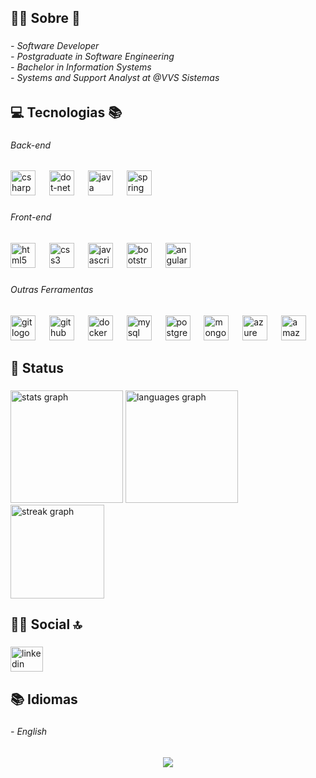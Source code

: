 <h2 align="left">👨‍💻 Sobre 👋</h2>

###

<h6 align="left">- Software Developer<br>- Postgraduate in Software Engineering<br>- Bachelor in Information Systems<br>- Systems and Support Analyst at @VVS Sistemas</h6>

###

<h2 align="left">💻 Tecnologias 📚</h2>

###

<h6 align="left">Back-end</h6>

###

<div align="left">
  <img src="https://cdn.jsdelivr.net/gh/devicons/devicon/icons/csharp/csharp-original.svg" height="40" alt="csharp logo"  />
  <img width="14" />
  <img src="https://skillicons.dev/icons?i=dotnet" height="40" alt="dot-net logo"  />
  <img width="14" />
  <img src="https://cdn.jsdelivr.net/gh/devicons/devicon/icons/java/java-original.svg" height="40" alt="java logo"  />
  <img width="14" />
  <img src="https://cdn.jsdelivr.net/gh/devicons/devicon/icons/spring/spring-original.svg" height="40" alt="spring logo"  />
</div>

###

<h6 align="left">Front-end</h6>

###

<div align="left">
  <img src="https://cdn.jsdelivr.net/gh/devicons/devicon/icons/html5/html5-original.svg" height="40" alt="html5 logo"  />
  <img width="14" />
  <img src="https://cdn.jsdelivr.net/gh/devicons/devicon/icons/css3/css3-original.svg" height="40" alt="css3 logo"  />
  <img width="14" />
  <img src="https://cdn.jsdelivr.net/gh/devicons/devicon/icons/javascript/javascript-original.svg" height="40" alt="javascript logo"  />
  <img width="14" />
  <img src="https://cdn.jsdelivr.net/gh/devicons/devicon/icons/bootstrap/bootstrap-original.svg" height="40" alt="bootstrap logo"  />
  <img width="14" />
  <img src="https://cdn.jsdelivr.net/gh/devicons/devicon/icons/angularjs/angularjs-original.svg" height="40" alt="angularjs logo"  />
</div>

###

<h6 align="left">Outras Ferramentas</h6>

###

<div align="left">
  <img src="https://cdn.jsdelivr.net/gh/devicons/devicon/icons/git/git-original.svg" height="40" alt="git logo"  />
  <img width="14" />
  <img src="https://cdn.jsdelivr.net/gh/devicons/devicon/icons/github/github-original-wordmark.svg" height="40" alt="github logo"  />
  <img width="14" />
  <img src="https://skillicons.dev/icons?i=docker" height="40" alt="docker logo"  />
  <img width="14" />
  <img src="https://skillicons.dev/icons?i=mysql" height="40" alt="mysql logo"  />
  <img width="14" />
  <img src="https://cdn.jsdelivr.net/gh/devicons/devicon/icons/postgresql/postgresql-original.svg" height="40" alt="postgresql logo"  />
  <img width="14" />
  <img src="https://skillicons.dev/icons?i=mongodb" height="40" alt="mongodb logo"  />
  <img width="14" />
  <img src="https://cdn.jsdelivr.net/gh/devicons/devicon/icons/azure/azure-original.svg" height="40" alt="azure logo"  />
  <img width="14" />
  <img src="https://skillicons.dev/icons?i=aws" height="40" alt="amazonwebservices logo"  />
</div>

###

<h2 align="left">🎯 Status</h2>

###

<div align="left">
  <img src="https://github-readme-stats.vercel.app/api?username=ClaudioOliver&hide_title=false&hide_rank=true&show_icons=true&include_all_commits=true&count_private=true&disable_animations=false&theme=dark&locale=pt-br&hide_border=true&order=1" height="180" alt="stats graph"  />
  <img src="https://github-readme-stats.vercel.app/api/top-langs?username=ClaudioOliver&locale=pt-br&hide_title=false&layout=compact&card_width=320&langs_count=10&theme=dark&hide_border=true&order=2" height="180" alt="languages graph"  />
  <img src="https://streak-stats.demolab.com?user=ClaudioOliver&locale=pt-br&mode=daily&theme=dracula&hide_border=true&border_radius=5&order=3" height="150" alt="streak graph"  />
</div>

###

<h2 align="left">🔗👨 Social 🔝</h2>

###

<div align="left">
  <a href="https://www.linkedin.com/in/claudio-oliveira127" target="_blank">
    <img src="https://raw.githubusercontent.com/maurodesouza/profile-readme-generator/master/src/assets/icons/social/linkedin/default.svg" width="52" height="40" alt="linkedin logo"  />
  </a>
</div>

###

<h2 align="left">📚 Idiomas</h2>

###

<h6 align="left">- English</h6>

###

<div align="center">
  <img src="https://profile-counter.glitch.me/ClaudioOliver/count.svg?"  />
</div>

###
